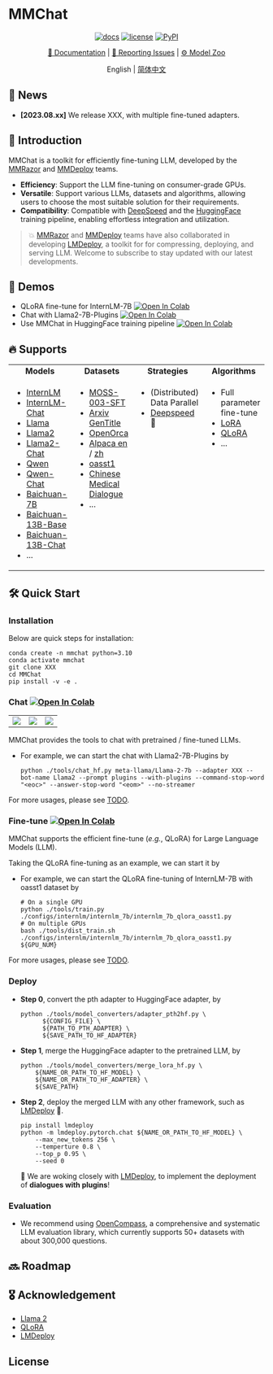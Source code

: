 # MMChat

<div align="center">

[![docs](https://readthedocs.org/projects/opencompass/badge)](https://opencompass.readthedocs.io/en)
[![license](https://img.shields.io/github/license/InternLM/opencompass.svg)](https://github.com/InternLM/opencompass/blob/main/LICENSE)
[![PyPI](https://badge.fury.io/py/opencompass.svg)](https://pypi.org/project/opencompass/)

[📘 Documentation](https://opencompass.readthedocs.io/en/latest/) |
[🤔 Reporting Issues](https://github.com/InternLM/opencompass/issues/new/choose) |
[⚙️ Model Zoo](<>)

English | [简体中文](README_zh-CN.md)

</div>

## 📣 News

- **\[2023.08.xx\]** We release XXX, with multiple fine-tuned adapters.

## 🧭 Introduction

MMChat is a toolkit for efficiently fine-tuning LLM, developed by the [MMRazor](https://github.com/open-mmlab/mmrazor) and [MMDeploy](https://github.com/open-mmlab/mmdeploy) teams.

- **Efficiency**: Support the LLM fine-tuning on consumer-grade GPUs.
- **Versatile**: Support various LLMs, datasets and algorithms, allowing users to choose the most suitable solution for their requirements.
- **Compatibility**: Compatible with [DeepSpeed](https://github.com/microsoft/DeepSpeed) and the [HuggingFace](https://huggingface.co) training pipeline, enabling effortless integration and utilization.

> 💥 [MMRazor](https://github.com/open-mmlab/mmrazor) and [MMDeploy](https://github.com/open-mmlab/mmdeploy) teams have also collaborated in developing [LMDeploy](https://github.com/InternLM/lmdeploy), a toolkit for for compressing, deploying, and serving LLM. Welcome to subscribe to stay updated with our latest developments.

## 🌟 Demos

- QLoRA fine-tune for InternLM-7B [![Open In Colab](https://colab.research.google.com/assets/colab-badge.svg)](https://colab.research.google.com/drive/1yzGeYXayLomNQjLD4vC6wgUHvei3ezt4?usp=sharing)
- Chat with Llama2-7B-Plugins [![Open In Colab](https://colab.research.google.com/assets/colab-badge.svg)](<>)
- Use MMChat in HuggingFace training pipeline [![Open In Colab](https://colab.research.google.com/assets/colab-badge.svg)](https://colab.research.google.com/drive/1eBI9yiOkX-t7P-0-t9vS8y1x5KmWrkoU?usp=sharing)

## 🔥 Supports

<table>
<tbody>
<tr align="center" valign="middle">
<td>
  <b>Models</b>
</td>
<td>
  <b>Datasets</b>
</td>
<td>
  <b>Strategies</b>
</td>
 <td>
  <b>Algorithms</b>
</td>
</tr>
<tr valign="top">
<td align="left" valign="top">
<ul>
  <li><a href="configs/internlm/internlm_7b">InternLM</a></li>
  <li><a href="configs/internlm/internlm_chat_7b">InternLM-Chat</a></li>
  <li><a href="configs/llama/llama_7b">Llama</a></li>
  <li><a href="configs/llama/llama2_7b">Llama2</a></li>
  <li><a href="configs/llama/llama2_7b_chat">Llama2-Chat</a></li>
  <li><a href="configs/qwen/qwen_7b">Qwen</a></li>
  <li><a href="configs/qwen/qwen_7b_chat">Qwen-Chat</a></li>
  <li><a href="configs/baichuan/baichuan_7b">Baichuan-7B</a></li>
  <li><a href="configs/baichuan/baichuan_13b_base">Baichuan-13B-Base</a></li>
  <li><a href="configs/baichuan/baichuan_13b_chat">Baichuan-13B-Chat</a></li>
  <li>...</li>
</ul>
</td>
<td>
<ul>
  <li><a href="configs/_base_/datasets/moss_003_sft_all.py">MOSS-003-SFT</a></li>
  <li><a href="configs/_base_/datasets/arxiv.py">Arxiv GenTitle</a></li>
  <li><a href="configs/_base_/datasets/open_orca.py">OpenOrca</a></li>
  <li><a href="configs/_base_/datasets/alpaca.py">Alpaca en</a> / <a href="configs/_base_/datasets/alpaca_zh.py">zh</a></li>
  <li><a href="configs/_base_/datasets/oasst1.py">oasst1</a></li>
  <li><a href="configs/_base_/datasets/cmd.py">Chinese Medical Dialogue</a></li>
  <li>...</li>
</ul>
</td>
<td>
<ul>
  <li>(Distributed) Data Parallel</li>
  <li><a href="https://github.com/microsoft/DeepSpeed">Deepspeed</a> 🚀</li>
</ul>
</td>
<td>
<ul>
  <li>Full parameter fine-tune</li>
  <li><a href="http://arxiv.org/abs/2106.09685">LoRA</a></li>
  <li><a href="http://arxiv.org/abs/2305.14314">QLoRA</a></li>
  <li>...</li>
</ul>
</td>
</tr>
</tbody>
</table>

## 🛠️ Quick Start

### Installation

Below are quick steps for installation:

```shell
conda create -n mmchat python=3.10
conda activate mmchat
git clone XXX
cd MMChat
pip install -v -e .
```

### Chat [![Open In Colab](https://colab.research.google.com/assets/colab-badge.svg)](<>)

<table>
<tr>
<td>
<a><img src="https://github.com/InternLM/lmdeploy/assets/36994684/7c429d98-7630-4539-8aff-c89094826f8c"></a>
</td>
<td>
<a><img src="https://github.com/InternLM/lmdeploy/assets/36994684/05d02906-5a82-45bc-b4e3-2cc32d473b2c"></a>
</td>
<td>
<a><img src="https://github.com/InternLM/lmdeploy/assets/36994684/80395303-997a-47f2-b7d2-d585034df683"></a>
</td>
</tr>
</table>

MMChat provides the tools to chat with pretrained / fine-tuned LLMs.

- For example, we can start the chat with Llama2-7B-Plugins by

  ```shell
  python ./tools/chat_hf.py meta-llama/Llama-2-7b --adapter XXX --bot-name Llama2 --prompt plugins --with-plugins --command-stop-word "<eoc>" --answer-stop-word "<eom>" --no-streamer
  ```

For more usages, please see [TODO](<>).

### Fine-tune [![Open In Colab](https://colab.research.google.com/assets/colab-badge.svg)](https://colab.research.google.com/drive/1yzGeYXayLomNQjLD4vC6wgUHvei3ezt4?usp=sharing)

MMChat supports the efficient fine-tune (*e.g.*, QLoRA) for Large Language Models (LLM).

Taking the QLoRA fine-tuning  as an example, we can start it by

- For example, we can start the QLoRA fine-tuning of InternLM-7B with oasst1 dataset by

  ```shell
  # On a single GPU
  python ./tools/train.py ./configs/internlm/internlm_7b/internlm_7b_qlora_oasst1.py
  # On multiple GPUs
  bash ./tools/dist_train.sh ./configs/internlm/internlm_7b/internlm_7b_qlora_oasst1.py ${GPU_NUM}
  ```

For more usages, please see [TODO](<>).

### Deploy

- **Step 0**, convert the pth adapter to HuggingFace adapter, by

  ```shell
  python ./tools/model_converters/adapter_pth2hf.py \
  		${CONFIG_FILE} \
  		${PATH_TO_PTH_ADAPTER} \
  		${SAVE_PATH_TO_HF_ADAPTER}
  ```

- **Step 1**, merge the HuggingFace adapter to the pretrained LLM, by

  ```shell
  python ./tools/model_converters/merge_lora_hf.py \
      ${NAME_OR_PATH_TO_HF_MODEL} \
      ${NAME_OR_PATH_TO_HF_ADAPTER} \
      ${SAVE_PATH}
  ```

- **Step 2**, deploy the merged LLM with any other framework, such as [LMDeploy](https://github.com/InternLM/lmdeploy) 🚀.

  ```shell
  pip install lmdeploy
  python -m lmdeploy.pytorch.chat ${NAME_OR_PATH_TO_HF_MODEL} \
      --max_new_tokens 256 \
      --temperture 0.8 \
      --top_p 0.95 \
      --seed 0
  ```

  🎯 We are woking closely with [LMDeploy](https://github.com/InternLM/lmdeploy), to implement the deployment of **dialogues with plugins**!

### Evaluation

- We recommend using [OpenCompass](https://github.com/InternLM/opencompass),  a comprehensive and systematic LLM evaluation library, which currently supports 50+ datasets with about 300,000 questions.

## 🔜 Roadmap

## 🎖️ Acknowledgement

- [Llama 2](https://github.com/facebookresearch/llama)
- [QLoRA](https://github.com/artidoro/qlora)
- [LMDeploy](https://github.com/InternLM/lmdeploy)

## License

